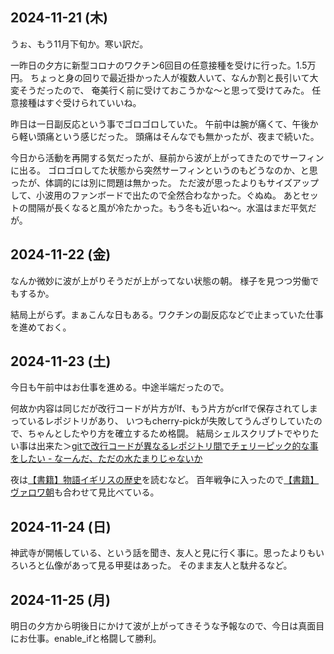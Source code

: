 ## 2024-11-21 (木)

うぉ、もう11月下旬か。寒い訳だ。

一昨日の夕方に新型コロナのワクチン6回目の任意接種を受けに行った。1.5万円。
ちょっと身の回りで最近掛かった人が複数人いて、なんか割と長引いて大変そうだったので、
奄美行く前に受けておこうかな〜と思って受けてみた。
任意接種はすぐ受けられていいね。

昨日は一日副反応という事でゴロゴロしていた。
午前中は腕が痛くて、午後から軽い頭痛という感じだった。
頭痛はそんなでも無かったが、夜まで続いた。

今日から活動を再開する気だったが、昼前から波が上がってきたのでサーフィンに出る。
ゴロゴロしてた状態から突然サーフィンというのもどうなのか、と思ったが、体調的には別に問題は無かった。
ただ波が思ったよりもサイズアップして、小波用のファンボードで出たので全然合わなかった。ぐぬぬ。
あとセットの間隔が長くなると風が冷たかった。もう冬も近いね〜。水温はまだ平気だが。

## 2024-11-22 (金)

なんか微妙に波が上がりそうだが上がってない状態の朝。
様子を見つつ労働でもするか。

結局上がらず。まぁこんな日もある。ワクチンの副反応などで止まっていた仕事を進めておく。

## 2024-11-23 (土)

今日も午前中はお仕事を進める。中途半端だったので。

何故か内容は同じだが改行コードが片方がlf、もう片方がcrlfで保存されてしまっているレポジトリがあり、
いつもcherry-pickが失敗してうんざりしていたので、ちゃんとしたやり方を確立するため格闘。
結局シェルスクリプトでやりたい事は出来た＞[gitで改行コードが異なるレポジトリ間でチェリーピック的な事をしたい - なーんだ、ただの水たまりじゃないか](https://karino2.github.io/2024/11/23/cherry_pick_between_difference_eol_repo_in_git.html)

夜は[【書籍】物語イギリスの歴史](%E3%80%90%E6%9B%B8%E7%B1%8D%E3%80%91%E7%89%A9%E8%AA%9E%E3%82%A4%E3%82%AE%E3%83%AA%E3%82%B9%E3%81%AE%E6%AD%B4%E5%8F%B2)を読むなど。
百年戦争に入ったので[【書籍】ヴァロワ朝](%E3%80%90%E6%9B%B8%E7%B1%8D%E3%80%91%E3%83%B4%E3%82%A1%E3%83%AD%E3%83%AF%E6%9C%9D)も合わせて見比べている。

## 2024-11-24 (日)

神武寺が開帳している、という話を聞き、友人と見に行く事に。思ったよりもいろいろと仏像があって見る甲斐はあった。
そのまま友人と駄弁るなど。

## 2024-11-25 (月)

明日の夕方から明後日にかけて波が上がってきそうな予報なので、今日は真面目にお仕事。enable_ifと格闘して勝利。